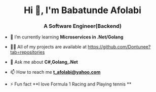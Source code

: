 <h1 align="center">Hi 👋, I'm Babatunde Afolabi</h1>
<h3 align="center">A Software Engineer(Backend)</h3>

- 🌱 I’m currently learning **Microservices in .Net/Golang**

- 👨‍💻 All of my projects are available at https://github.com/Dontunee?tab=repositories


- 💬 Ask me about **C#,Golang,.Net**

- 📫 How to reach me **t_afolabi@yahoo.com**

- ⚡ Fun fact **I love Formula 1 Racing and Playing tennis **
